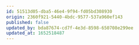 ```yaml
---
id: 51513d05-dba5-46e4-9f94-fd05bd308930
origin: 2360f921-5440-4bdc-9577-537a960ef143
published: false
updated_by: bda87674-cd7f-4e3d-8598-650708e299ee
updated_at: 1652518487
---
```


